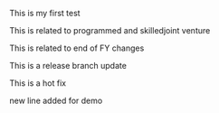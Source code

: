 This is my first test

This is related to programmed and skilledjoint venture

This is related to end of FY changes

This is a release branch update

This is a hot fix 

new line added for demo